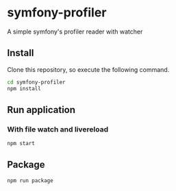 # symfony-profiler

A simple symfony's profiler reader with watcher

## Install

Clone this repository, so execute the following command.

```bash
cd symfony-profiler
npm install
```

## Run application
### With file watch and livereload

```bash
npm start
```

## Package

```bash
npm run package
```


